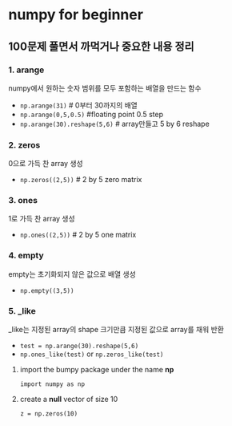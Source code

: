 # numpy for beginner

## 100문제 풀면서 까먹거나 중요한 내용 정리

### 1. arange 

numpy에서 원하는 숫자 범위를 모두 포함하는 배열을 만드는 함수

* `np.arange(31)`  # 0부터 30까지의 배열
* `np.arange(0,5,0.5)` #floating point 0.5 step
* `np.arange(30).reshape(5,6)` # array만들고 5 by 6 reshape

### 2. zeros

0으로 가득 찬 array 생성

* `np.zeros((2,5))` # 2 by 5 zero matrix 

### 3. ones 

1로 가득 찬 array 생성

* `np.ones((2,5))` # 2 by 5 one matrix

### 4. empty

empty는 초기화되지 않은 값으로 배열 생성

* `np.empty((3,5))` 

### 5.  _like

_like는 지정된 array의 shape 크기만큼 지정된 값으로 array를 채워 반환

* `test = np.arange(30).reshape(5,6)`
* `np.ones_like(test)` or `np.zeros_like(test)` 

1. import the bumpy package under the name **np** 

   `import numpy as np` 

2. create a **null**  vector of size 10

   `z = np.zeros(10)` 

   

